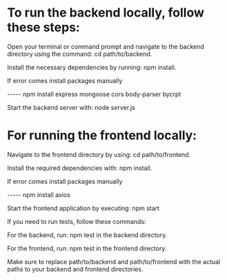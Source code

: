 # To run the backend locally, follow these steps:

Open your terminal or command prompt and navigate to the backend directory using the command: cd path/to/backend.

Install the necessary dependencies by running: npm install.

If error comes install packages manually

----- npm install express mongoose cors body-parser bycrpt
    
Start the backend server with: node server.js

# For running the frontend locally:

Navigate to the frontend directory by using: cd path/to/frontend.

Install the required dependencies with: npm install.

If error comes install packages manually

----- npm install axios 

Start the frontend application by executing: npm start

If you need to run tests, follow these commands:

For the backend, run: npm test in the backend directory.

For the frontend, run: npm test in the frontend directory.

Make sure to replace path/to/backend and path/to/frontend with the actual paths to your backend and frontend directories.
